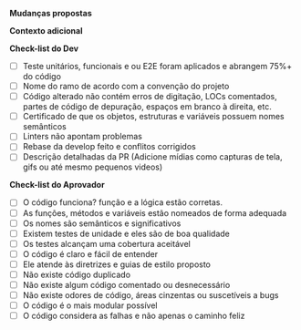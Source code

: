 <!-- Se esta é sua primeira vez, leia nossas diretrizes de contribuição: (docs/CONTRIBUTING.md) -->

<!-- Verifique primeiro se sua solicitação pull ainda não foi proposta -->

<!-- Evite usar qualquer idioma diferente do português -->

<!-- Se possível, complete *todas* as seções conforme descrito. Não remova nenhuma seção. -->

**Mudanças propostas**

<!-- Descreva a mudança abaixo, incluindo justificativa e decisões de design -->

<!-- Inclua "Bug # [número do bug]" se estiver corrigindo um problema existente -->

**Contexto adicional**

<!-- Adicione qualquer outro contexto ou capturas de tela sobre a solicitação de recurso aqui. -->

**Check-list do Dev**

<!-- Check list para branch de desenvolvimento. -->

- [ ] Teste unitários, funcionais e ou E2E foram aplicados e abrangem 75%+ do código
- [ ] Nome do ramo de acordo com a convenção do projeto
- [ ] Código alterado não contém erros de digitação, LOCs comentados, partes de código de depuração, espaços em branco à direita, etc.
- [ ] Certificado de que os objetos, estruturas e variáveis possuem nomes semânticos
- [ ] Linters não apontam problemas
- [ ] Rebase da develop feito e conflitos corrigidos
- [ ] Descrição detalhadas da PR (Adicione mídias como capturas de tela, gifs ou até mesmo pequenos videos)

**Check-list do Aprovador**

<!-- Check list para branch de desenvolvimento. -->

- [ ] O código funciona? função e a lógica estão corretas.
- [ ] As funções, métodos e variáveis estão nomeados de forma adequada
- [ ] Os nomes são semânticos e significativos
- [ ] Existem testes de unidade e eles são de boa qualidade
- [ ] Os testes alcançam uma cobertura aceitável
- [ ] O código é claro e fácil de entender
- [ ] Ele atende às diretrizes e guias de estilo proposto
- [ ] Não existe código duplicado
- [ ] Não existe algum código comentado ou desnecessário
- [ ] Não existe odores de código, áreas cinzentas ou suscetíveis a bugs
- [ ] O código é o mais modular possível
- [ ] O código considera as falhas e não apenas o caminho feliz
